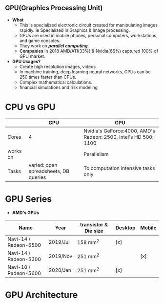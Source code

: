 ## GPU(Graphics Processing Unit)
- **What**
  - This is specialized electronic circuit created for manipulating images rapidly. ie Specialized in Graphics & Image processing.
  - GPUs are used in mobile phones, personal computers, workstations, and game consoles.
  - They work on ***parallel computing***.
  - **Companies** In 2018 AMD/ATI(33%) & Nvidia(66%) captured 100% of GPU market.	
- **GPU Usages?**
  - Create high resolution images, videos
  - In machine training, deep learning neural networks, GPUs can be 250 times faster than CPUs.
  - Complex mathematical calculations.
  - financial simulations and risk modeling

# CPU vs GPU

|  | CPU | GPU |
| --- | --- | --- |
| Cores | 4 | Nvidia's GeForce:4000, AMD's Radeon: 2500, Intel's HD 500: 1100 |
| works on | | Parallelism |
| Tasks | varied: open spreadsheets, DB queries | To computation intensive tasks only |

# GPU Series
- **AMD's GPUs**

| Name | Year | transistor & Die size | Desktop | Mobile |
| --- | --- | --- | --- | --- |
| Navi-14 / Radeon-5500 | 2019/Jul | 158 mm<sup>2</sup> | [x] | |
| Navi-14 / Radeon-5300 | 2019/Nov | 251 mm<sup>2</sup> |  | [x] |
| Navi-10 / Radeon-5600 | 2020/Jan | 251 mm<sup>2</sup> | [x] | |

# GPU Architecture
